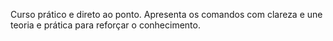 Curso prático e direto ao ponto. Apresenta os comandos com clareza e une teoria e prática para reforçar o conhecimento.
